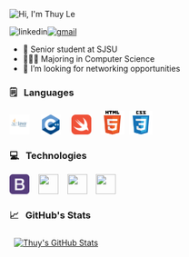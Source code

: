 
![Hi, I'm Thuy Le](https://user-images.githubusercontent.com/67810546/118386433-53463d00-b5cc-11eb-9890-ac4f0661506b.png)


[<img align="left" alt="linkedin" src="https://img.shields.io/badge/LinkedIn-0077B5?&style=for-the-badge&logo=linkedin&logoColor=white" />](https://www.linkedin.com/in/thuyle97) 
[<img alt="gmail" src="https://img.shields.io/badge/Gmail-D14836?style=for-the-badge&logo=gmail&logoColor=white" />](mailto:thuynhatphuong.le@sjsu.edu) 

- 🌱 Senior student at SJSU
- 👩🏻‍💻 Majoring in Computer Science
- 💞️ I’m looking for networking opportunities

<h3>🗒 &nbsp Languages</h3>

 <img alt="Java" width="35px" height="35px" src="https://raw.githubusercontent.com/github/explore/80688e429a7d4ef2fca1e82350fe8e3517d3494d/topics/java/java.png"> &nbsp; &nbsp; <img width="35px" height="35px" src="https://raw.githubusercontent.com/github/explore/80688e429a7d4ef2fca1e82350fe8e3517d3494d/topics/cpp/cpp.png"> &nbsp; &nbsp; <img width="35px" height="35px" src="https://raw.githubusercontent.com/github/explore/80688e429a7d4ef2fca1e82350fe8e3517d3494d/topics/swift/swift.png"> &nbsp; &nbsp;<img width="42px" height="42px" src="https://raw.githubusercontent.com/github/explore/80688e429a7d4ef2fca1e82350fe8e3517d3494d/topics/html/html.png"> &nbsp;<img width="42px" height="42px" src="https://raw.githubusercontent.com/github/explore/80688e429a7d4ef2fca1e82350fe8e3517d3494d/topics/css/css.png">

<h3>💻 &nbsp Technologies</h3>

<img width="35px" height="35px" src="https://raw.githubusercontent.com/github/explore/80688e429a7d4ef2fca1e82350fe8e3517d3494d/topics/bootstrap/bootstrap.png"> &nbsp; &nbsp;<img width="35px" height="35px" src="https://cdn0.iconfinder.com/data/icons/logos-and-brands-adobe/512/3_Xd_Adobe_logo_logos-256.png"> &nbsp; &nbsp;<img width="35px" height="35px" src="https://cdn4.iconfinder.com/data/icons/logos-and-brands/512/44_Bitbucket_logo_logos-256.png"> &nbsp; &nbsp;<img width="35px" height="35px" src="https://www.virtualbox.org/graphics/vbox_logo2_gradient.png">

<h3>📈 &nbsp GitHub's Stats</h3>

<a href="https://github.com/thuyle97">
  <img align="center" style="margin:0.5rem" src="https://github-readme-stats.vercel.app/api?username=thuyle97&show_icons=true&line_height=27&count_private=true&hide=issues,stars&title_color=ffffff&text_color=c9cacc&icon_color=4AB097&bg_color=1A2B34" alt="Thuy's GitHub Stats" />
</a>

<!---
thuyle97/thuyle97 is a ✨ special ✨ repository because its `README.md` (this file) appears on your GitHub profile.
You can click the Preview link to take a look at your changes.
--->
